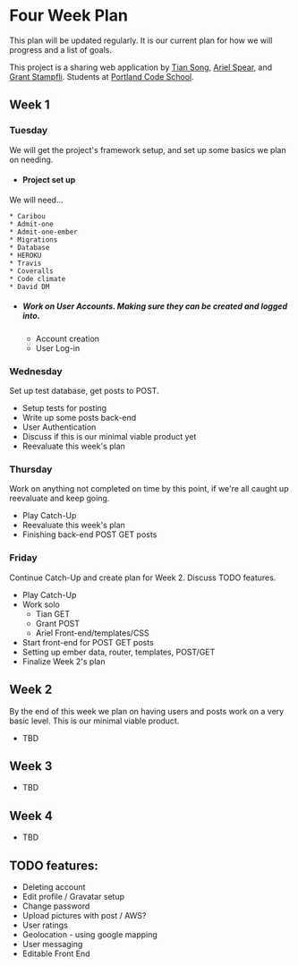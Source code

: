 # Four Week Plan
This plan will be updated regularly. It is our current plan for how we will progress and a list of goals.

This project is a sharing web application by [Tian Song](https://github.com/songty), [Ariel Spear](https://github.com/arielspear), and [Grant Stampfli](https://github.com/grantstampfli). Students at [Portland Code School](http://www.portlandcodeschool.com/).

## Week 1

### Tuesday
We will get the project's framework setup, and set up some basics we plan on needing.

* #### Project set up
We will need...

    * Caribou
    * Admit-one
    * Admit-one-ember
    * Migrations
    * Database
    * HEROKU
    * Travis
    * Coveralls
    * Code climate
    * David DM

* ##### Work on User Accounts. Making sure they can be created and logged into. 

  * Account creation
  * User Log-in 


### Wednesday
Set up test database, get posts to POST.

  * Setup tests for posting
  * Write up some posts back-end
  * User Authentication
  * Discuss if this is our minimal viable product yet
  * Reevaluate this week's plan


### Thursday
Work on anything not completed on time by this point, if we're all caught up reevaluate and keep going.

  * Play Catch-Up
  * Reevaluate this week's plan
  * Finishing back-end POST GET posts


### Friday
Continue Catch-Up and create plan for Week 2. Discuss TODO features.

  * Play Catch-Up
  * Work solo
    * Tian GET
    * Grant POST
    * Ariel Front-end/templates/CSS
  * Start front-end for POST GET posts
  * Setting up ember data, router, templates, POST/GET
  * Finalize Week 2's plan


## Week 2
By the end of this week we plan on having users and posts work on a very basic level. This is our minimal viable product. 

  * TBD

## Week 3

  * TBD

## Week 4

  * TBD

## TODO features:

  + Deleting account 
  + Edit profile / Gravatar setup
  + Change password
  + Upload pictures with post / AWS?
  + User ratings
  + Geolocation - using google mapping
  + User messaging
  + Editable Front End
  
